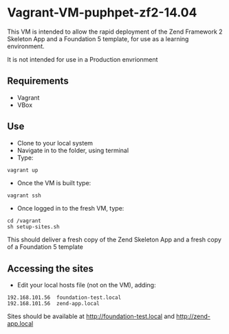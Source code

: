 Vagrant-VM-puphpet-zf2-14.04
============================

This VM is intended to allow the rapid deployment of the Zend Framework 2 Skeleton App and a Foundation 5 template, for use as a learning environment.

It is not intended for use in a Production envrionment

## Requirements

* Vagrant
* VBox

## Use

* Clone to your local system
* Navigate in to the folder, using terminal
* Type:
```bash
vagrant up
```
* Once the VM is built type:
```
vagrant ssh
```
* Once logged in to the fresh VM, type:
```
cd /vagrant
sh setup-sites.sh
```

This should deliver a fresh copy of the Zend Skeleton App and a fresh copy of a Foundation 5 template

## Accessing the sites

* Edit your local hosts file (not on the VM), adding:
```
192.168.101.56  foundation-test.local
192.168.101.56  zend-app.local
```

Sites should be available at http://foundation-test.local and http://zend-app.local
